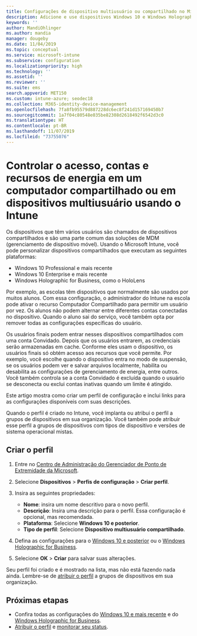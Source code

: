 ```yaml
---
title: Configurações de dispositivo multiusuário ou compartilhado no Microsoft Intune – Azure | Microsoft Docs
description: Adicione e use dispositivos Windows 10 e Windows Holographic for Business que são compartilhados ou usados por vários usuários no Microsoft Intune. Veja uma lista de todas as configurações e o que elas fazem nos dispositivos, incluindo o Microsoft HoloLens. Controle contas Convidado, gerencie contas e exclua contas inativas, permita ou impeça o salvamento no armazenamento local, defina opções de energia e suspensão, escolha quando as atualizações são instaladas e use dispositivos em ambientes educacionais em um perfil de configuração do dispositivo.
keywords: ''
author: MandiOhlinger
ms.author: mandia
manager: dougeby
ms.date: 11/04/2019
ms.topic: conceptual
ms.service: microsoft-intune
ms.subservice: configuration
ms.localizationpriority: high
ms.technology: ''
ms.assetid: ''
ms.reviewer: ''
ms.suite: ems
search.appverid: MET150
ms.custom: intune-azure; seodec18
ms.collection: M365-identity-device-management
ms.openlocfilehash: 7fa8fb95579d887228dc6ec8f241d157169450b7
ms.sourcegitcommit: 1a7f04c80548e035be82308d2618492f6542d3c0
ms.translationtype: HT
ms.contentlocale: pt-BR
ms.lasthandoff: 11/07/2019
ms.locfileid: "73755076"
---
```

# <a name="control-access-accounts-and-power-features-on-shared-pc-or-multi-user-devices-using-intune"></a>Controlar o acesso, contas e recursos de energia em um computador compartilhado ou em dispositivos multiusuário usando o Intune

Os dispositivos que têm vários usuários são chamados de dispositivos compartilhados e são uma parte comum das soluções de MDM (gerenciamento de dispositivo móvel). Usando o Microsoft Intune, você pode personalizar dispositivos compartilhados que executam as seguintes plataformas:

- Windows 10 Professional e mais recente
- Windows 10 Enterprise e mais recente
- Windows Holographic for Business, como o HoloLens

Por exemplo, as escolas têm dispositivos que normalmente são usados por muitos alunos. Com essa configuração, o administrador do Intune na escola pode ativar o recurso Computador Compartilhado para permitir um usuário por vez. Os alunos não podem alternar entre diferentes contas conectadas no dispositivo. Quando o aluno sai do serviço, você também opta por remover todas as configurações específicas do usuário.

Os usuários finais podem entrar nesses dispositivos compartilhados com uma conta Convidado. Depois que os usuários entrarem, as credenciais serão armazenadas em cache. Conforme eles usam o dispositivo, os usuários finais só obtém acesso aos recursos que você permite. Por exemplo, você escolhe quando o dispositivo entra no modo de suspensão, se os usuários podem ver e salvar arquivos localmente, habilita ou desabilita as configurações de gerenciamento de energia, entre outros. Você também controla se a conta Convidado é excluída quando o usuário se desconecta ou exclui contas inativas quando um limite é atingido.

Este artigo mostra como criar um perfil de configuração e inclui links para as configurações disponíveis com suas descrições.

Quando o perfil é criado no Intune, você implanta ou atribui o perfil a grupos de dispositivos em sua organização. Você também pode atribuir esse perfil a grupos de dispositivos com tipos de dispositivo e versões de sistema operacional mistas.

## <a name="create-the-profile"></a>Criar o perfil

1. Entre no [Centro de Administração do Gerenciador de Ponto de Extremidade da Microsoft](https://go.microsoft.com/fwlink/?linkid=2109431).
2. Selecione **Dispositivos** > **Perfis de configuração** > **Criar perfil**.
3. Insira as seguintes propriedades:

   - **Nome**: insira um nome descritivo para o novo perfil.
   - **Descrição**: Insira uma descrição para o perfil. Essa configuração é opcional, mas recomendada.
   - **Plataforma**: Selecione **Windows 10 e posterior**.
   - **Tipo de perfil**: Selecione **Dispositivo multiusuário compartilhado**.

4. Defina as configurações para o [Windows 10 e posterior](shared-user-device-settings-windows.md) ou o [Windows Holographic for Business](shared-user-device-settings-windows-holographic.md).

5. Selecione **OK** > **Criar** para salvar suas alterações.

Seu perfil foi criado e é mostrado na lista, mas não está fazendo nada ainda. Lembre-se de [atribuir o perfil](device-profile-assign.md) a grupos de dispositivos em sua organização.

## <a name="next-steps"></a>Próximas etapas

- Confira todas as configurações do [Windows 10 e mais recente](shared-user-device-settings-windows.md) e do [Windows Holographic for Business](shared-user-device-settings-windows-holographic.md).
- [Atribuir o perfil](device-profile-assign.md) e [monitorar seu status](device-profile-monitor.md).
